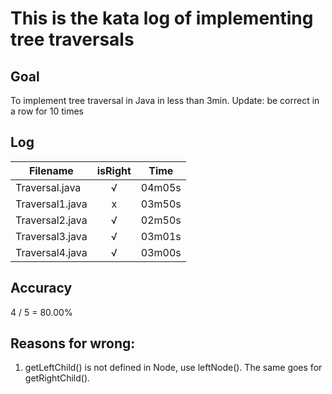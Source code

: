 # This is the kata log of implementing tree traversals 

## Goal
To implement tree traversal in Java in less than 3min.
Update: be correct in a row for 10 times

## Log

| Filename           | isRight    | Time |
| ------------------ |:----------:|:----:|
| Traversal.java     |√           |04m05s|
| Traversal1.java    |x           |03m50s|
| Traversal2.java    |√           |02m50s|
| Traversal3.java    |√           |03m01s|
| Traversal4.java    |√           |03m00s|

## Accuracy
4 / 5 = 80.00%

## Reasons for wrong:
1. getLeftChild() is not defined in Node, use leftNode(). The same goes for getRightChild().
